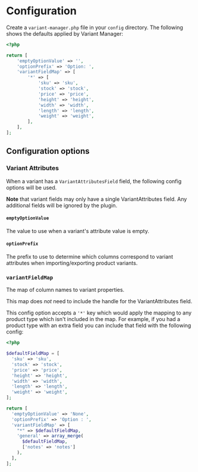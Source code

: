 # Configuration

Create a `variant-manager.php` file in your `config` directory. The following shows the defaults applied by Variant Manager:

```php
<?php

return [
    'emptyOptionValue' => '',
    'optionPrefix' => 'Option: ',
    'variantFieldMap' => [
        '*' => [
            'sku' => 'sku',
            'stock' => 'stock',
            'price' => 'price',
            'height' => 'height',
            'width' => 'width',
            'length' => 'length',
            'weight' => 'weight',
        ],
    ],
];
```

## Configuration options

### Variant Attributes

When a variant has a `VariantAttributesField` field, the following config options will be used.

**Note** that variant fields may only have a single VariantAttributes field. Any additional fields will be ignored by the plugin.

#### `emptyOptionValue`

The value to use when a variant's attribute value is empty.

####  `optionPrefix`

The prefix to use to determine which columns correspond to variant attributes when importing/exporting product variants.

### `variantFieldMap`

The map of column names to variant properties.

This map does _not_ need to include the handle for the VariantAttributes field.

This config option accepts a `'*'` key which would apply the mapping to any product type which isn't included in the map. For example, if you had a product type with an extra field you can include that field with the following config:

```php
<?php

$defaultFieldMap = [
  'sku' => 'sku',
  'stock' => 'stock',
  'price' => 'price',
  'height' => 'height',
  'width' => 'width',
  'length' => 'length',
  'weight' => 'weight',
];

return [
  'emptyOptionValue' => 'None',
  'optionPrefix' => 'Option : ',
  'variantFieldMap' => [
    "*" => $defaultFieldMap,
    'general' => array_merge(
      $defaultFieldMap,
      ['notes' => 'notes']
    ),
  ],
];
```
